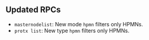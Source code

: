 Updated RPCs
--------

- `masternodelist`: New mode `hpmn` filters only HPMNs.
- `protx list`: New type `hpmn` filters only HPMNs.

